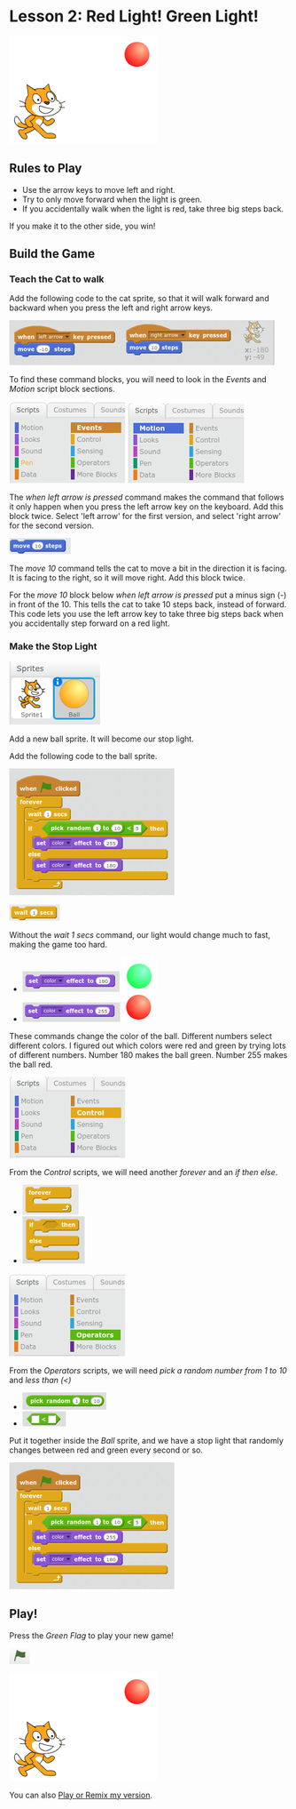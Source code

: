 # Lesson 2: Red Light! Green Light!

![red light welcome](redlightwelcome.png)

## Rules to Play

- Use the arrow keys to move left and right.
- Try to only move forward when the light is green. 
- If you accidentally walk when the light is red, take three big steps back.

If you make it to the other side, you win!

## Build the Game

### Teach the Cat to walk

Add the following code to the cat sprite, so that it will walk forward and backward when you press the left and right arrow keys.

![cat code](walkleftrightcatcode.png)

To find these command blocks, you will need to look in the *Events* and *Motion* script block sections.

![events](events.png)
![motion](motion.png)

The *when left arrow is pressed* command makes the command that follows it only happen when you press the left arrow key on the keyboard. Add this block twice. Select 'left arrow' for the first version, and select 'right arrow' for the second version.

![Move10](move10steps.png)

The *move 10* command tells the cat to move a bit in the direction it is facing. It is facing to the right, so it will move right. Add this block twice. 

For the *move 10* block below *when left arrow is pressed* put a minus sign (-) in front of the 10. This tells the cat to take 10 steps back, instead of forward. This code lets you use the left arrow key to take three big steps back when you accidentally step forward on a red light.

### Make the Stop Light

![cat and ball sprite listed](catandballsprite.png)

Add a new ball sprite. It will become our stop light.

Add the following code to the ball sprite.

![Stop light code](redlightcode.png)

![wait 1 sec](wait1sec.png)

Without the *wait 1 secs* command, our light would change much to fast, making the game too hard. 

- ![set color red](setcolor180.png) ![Green ball](greenball.png)
- ![set color red](setcolor255.png) ![Red ball](redball.png)

These commands change the color of the ball. Different numbers select different colors. I figured out which colors were red and green by trying lots of different numbers. Number 180 makes the ball green. Number 255 makes the ball red.

![control scripts](control.png)

From the *Control* scripts, we will need another *forever* and an *if then else*.

- ![forever](forever.png)
- ![if...then](ifthenelse.png)

![operators scripts](operators.png)

From the *Operators* scripts, we will need *pick a random number from 1 to 10* and *less than (<)*

- ![pick a random number 1 to 10](pickrandom1to10.png)
- ![less than](lessthan.png)

Put it together inside the *Ball* sprite, and we have a stop light that randomly changes between red and green every second or so.

![Stop light code](redlightcode.png)

## Play!

Press the *Green Flag* to play your new game!

![Green Flag](GreenFlag.png)

![red light welcome](redlightwelcome.png)

You can also [Play or Remix my version](https://scratch.mit.edu/projects/170705647/).
